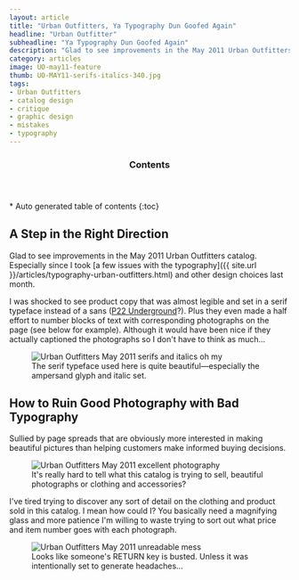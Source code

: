 ```yaml
---
layout: article
title: "Urban Outfitters, Ya Typography Dun Goofed Again"
headline: "Urban Outfitter"
subheadline: "Ya Typography Dun Goofed Again"
description: "Glad to see improvements in the May 2011 Urban Outfitters catalog. Especially since I took a few issues with their typography last month."
category: articles
image: UO-may11-feature
thumb: UO-MAY11-serifs-italics-340.jpg
tags: 
- Urban Outfitters
- catalog design
- critique
- graphic design
- mistakes
- typography
---
```

<section id="table-of-contents" class="toc">
  <header>
    <h3 class="delta">Contents</h3>
  </header>
<div id="drawer" markdown="1">
*  Auto generated table of contents
{:toc}
</div>
</section><!-- /#table-of-contents -->

## A Step in the Right Direction

Glad to see improvements in the May 2011 Urban Outfitters catalog. Especially since I took [a few issues with the typography]({{ site.url }}/articles/typography-urban-outfitters.html) and other design choices last month.

I was shocked to see product copy that was almost legible and set in a serif typeface instead of a sans ([P22 Underground](http://www.p22.com/products/underground.html)?). Plus they even made a half effort to number blocks of text with corresponding photographs on the page (see below for example). Although it would have been nice if they actually captioned the photographs so I don't have to think as much...

<figure>
	<img src="{{ site.url }}/images/UO-MAY11-serifs-italics.jpg" alt="Urban Outfitters May 2011 serifs and italics oh my" />
	<figcaption>The serif typeface used here is quite beautiful—especially the ampersand glyph and italic set.</figcaption>
</figure>

## How to Ruin Good Photography with Bad Typography

Sullied by page spreads that are obviously more interested in making beautiful pictures than helping customers make informed buying decisions.

<figure>
	<img src="{{ site.url }}/images/UO-MAY11-photography.jpg" alt="Urban Outfitters May 2011 excellent photography" />
	<figcaption>It's really hard to tell what this catalog is trying to sell, beautiful photographs or clothing and accessories?</figcaption>
</figure>

I've tired trying to discover any sort of detail on the clothing and product sold in this catalog. I mean how could I? You basically need a magnifying glass and more patience I'm willing to waste trying to sort out what price and item number goes with each photograph.

<figure>
	<img src="{{ site.url }}/images/UO-MAY11-unreadable-mess.jpg" alt="Urban Outfitters May 2011 unreadable mess" />
	<figcaption>Looks like someone's RETURN key is busted. Unless it was intentionally set to generate headaches&#8230;</figcaption>
</figure>